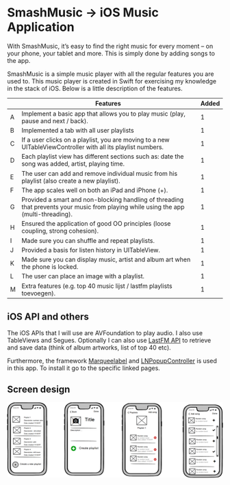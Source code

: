 # SmashMusic -> iOS Music Application

With SmashMusic, it’s easy to find the right music for every moment – on your phone, your tablet and more. This is simply done by adding songs to the app.

SmashMusic is a simple music player with all the regular features you are used to. This music player is created in Swift for exercising my knowledge in the stack of iOS. Below is a little description of the features.


|   | Features                                                          | Added
|---|-------------------------------------------------------------------------------------------------------------------------------------------------------------------------------------------------------------------------------|--------|
| A | Implement a basic app that allows you to play music (play, pause and next / back).| 1 | 
| B | Implemented a tab with all user playlists | 1 |
| C | If a user clicks on a playlist, you are moving to a new UITableViewController with all its playlist numbers.| 1 |
| D | Each playlist view has different sections such as: date the song was added, artist, playing time.| 1 | 
| E | The user can add and remove individual music from his playlist (also create a new playlist). | 1 |
| F | The app scales well on both an iPad and iPhone (+).| 1 |
| G | Provided a smart and non-blocking handling of threading that prevents your music from playing while using the app (multi-threading). | 1 |
| H | Ensured the application of good OO principles (loose coupling, strong cohesion). | 1 |
| I | Made sure you can shuffle and repeat playlists. | 1 | 
| J | Provided a basis for listen history in UITableView. | 1 |         
| K | Made sure you can display music, artist and album art when the phone is locked. | 1 | 
| L | The user can place an image with a playlist. | 1 |
| M | Extra features (e.g. top 40 music lijst / lastfm playlists toevoegen). | 1 |



## iOS API and others

The iOS APIs that I will use are AVFoundation to play audio. I also use TableViews and Segues.
Optionally I can also use [LastFM API](https://www.last.fm/api) to retrieve and save data (think of album artworks, list of top 40 etc).

Furthermore, the framework [Marqueelabel](https://github.com/cbpowell/MarqueeLabel) and [LNPopupController](https://github.com/LeoNatan/LNPopupController/blob/master/README.md) is  used in this app. To install it go to the specific linked pages.

## Screen design
![Playlist](https://raw.githubusercontent.com/mubaarakhassan/SmashMusic/master/images/Playlists.png)



